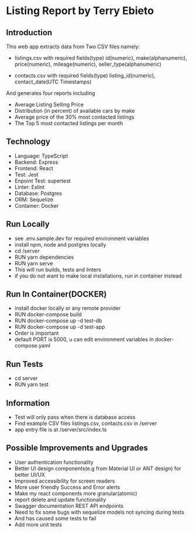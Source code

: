 # Listing Report by Terry Ebieto

## Introduction
This web app extracts data from Two CSV files namely:

* listings.csv with required fields(type) id(numeric), make(alphanumeric), price(numeric), mileage(numeric), seller_type(alphanumeric)

* contacts.csv with required fields(type) listing_id(numeric), contact_date(UTC Timestamps)

And generates four reports including

* Average Listing Selling Price
* Distribution (in percent) of available cars by make
* Average price of the 30% most contacted listings
* The Top 5 most contacted listings per month

## Technology
* Language: TypeScript
* Backend: Express
* Frontend: React
* Test: Jest
* Enpoint Test: supertest
* Linter: Eslint
* Database: Postgres
* ORM: Sequelize
* Container: Docker

## Run Locally
* see .env.sample.dev for required environment variables
* install npm, node and postgres locally
* cd /server
* RUN yarn dependencies
* RUN yarn serve
* This will run builds, tests and linters
* if you do not want to make local installations, run in container instead

## Run In Container(DOCKER)
* install docker locally or any remote provider
* RUN docker-compose build
* RUN docker-compose up -d test-db
* RUN docker-compose up -d test-app
* Order is important
* default PORT is 5000, u can edit environment variables in docker-compose.yaml

## Run Tests
* cd server
* RUN yarn test

## Information
* Test will only pass when there is database access
* Find example CSV files listings.csv, contacts.csv in /server
* app entry file is at /server/src/index.ts

## Possible Improvements and Upgrades
* User authentication functionality
* Better UI design components(e.g from Material UI or ANT design) for better UI/UX 
* Improved accessibility for screen readers
* More user friendly Success and Error alerts
* Make my react components more granular(atomic)
* report delete and update functionality
* Swagger documentation REST API endpoints
* Need to fix some bugs with sequelize models not syncing during tests
* And has caused some tests to fail
* Add more unit tests
